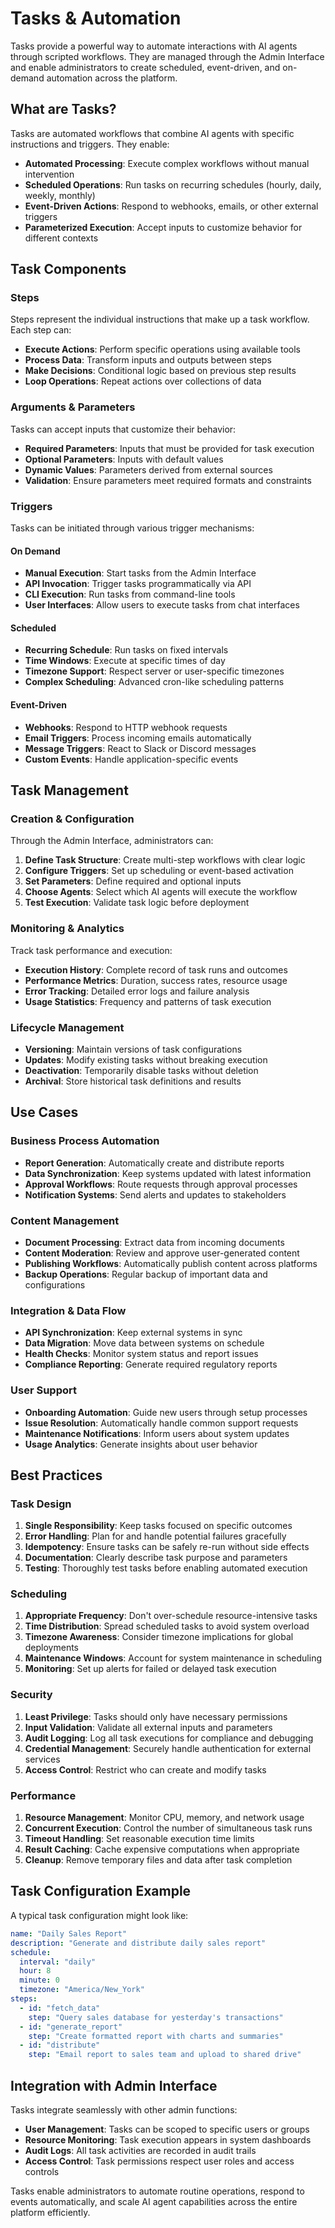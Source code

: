 # Tasks & Automation

Tasks provide a powerful way to automate interactions with AI agents through scripted workflows. They are managed through the Admin Interface and enable administrators to create scheduled, event-driven, and on-demand automation across the platform.

## What are Tasks?

Tasks are automated workflows that combine AI agents with specific instructions and triggers. They enable:

- **Automated Processing**: Execute complex workflows without manual intervention
- **Scheduled Operations**: Run tasks on recurring schedules (hourly, daily, weekly, monthly)
- **Event-Driven Actions**: Respond to webhooks, emails, or other external triggers
- **Parameterized Execution**: Accept inputs to customize behavior for different contexts

## Task Components

### Steps
Steps represent the individual instructions that make up a task workflow. Each step can:
- **Execute Actions**: Perform specific operations using available tools
- **Process Data**: Transform inputs and outputs between steps
- **Make Decisions**: Conditional logic based on previous step results
- **Loop Operations**: Repeat actions over collections of data

### Arguments & Parameters
Tasks can accept inputs that customize their behavior:
- **Required Parameters**: Inputs that must be provided for task execution
- **Optional Parameters**: Inputs with default values
- **Dynamic Values**: Parameters derived from external sources
- **Validation**: Ensure parameters meet required formats and constraints

### Triggers
Tasks can be initiated through various trigger mechanisms:

#### On Demand
- **Manual Execution**: Start tasks from the Admin Interface
- **API Invocation**: Trigger tasks programmatically via API
- **CLI Execution**: Run tasks from command-line tools
- **User Interfaces**: Allow users to execute tasks from chat interfaces

#### Scheduled
- **Recurring Schedule**: Run tasks on fixed intervals
- **Time Windows**: Execute at specific times of day
- **Timezone Support**: Respect server or user-specific timezones
- **Complex Scheduling**: Advanced cron-like scheduling patterns

#### Event-Driven
- **Webhooks**: Respond to HTTP webhook requests
- **Email Triggers**: Process incoming emails automatically
- **Message Triggers**: React to Slack or Discord messages
- **Custom Events**: Handle application-specific events

## Task Management

### Creation & Configuration
Through the Admin Interface, administrators can:

1. **Define Task Structure**: Create multi-step workflows with clear logic
2. **Configure Triggers**: Set up scheduling or event-based activation
3. **Set Parameters**: Define required and optional inputs
4. **Choose Agents**: Select which AI agents will execute the workflow
5. **Test Execution**: Validate task logic before deployment

### Monitoring & Analytics
Track task performance and execution:
- **Execution History**: Complete record of task runs and outcomes
- **Performance Metrics**: Duration, success rates, resource usage
- **Error Tracking**: Detailed error logs and failure analysis
- **Usage Statistics**: Frequency and patterns of task execution

### Lifecycle Management
- **Versioning**: Maintain versions of task configurations
- **Updates**: Modify existing tasks without breaking execution
- **Deactivation**: Temporarily disable tasks without deletion
- **Archival**: Store historical task definitions and results

## Use Cases

### Business Process Automation
- **Report Generation**: Automatically create and distribute reports
- **Data Synchronization**: Keep systems updated with latest information
- **Approval Workflows**: Route requests through approval processes
- **Notification Systems**: Send alerts and updates to stakeholders

### Content Management
- **Document Processing**: Extract data from incoming documents
- **Content Moderation**: Review and approve user-generated content
- **Publishing Workflows**: Automatically publish content across platforms
- **Backup Operations**: Regular backup of important data and configurations

### Integration & Data Flow
- **API Synchronization**: Keep external systems in sync
- **Data Migration**: Move data between systems on schedule
- **Health Checks**: Monitor system status and report issues
- **Compliance Reporting**: Generate required regulatory reports

### User Support
- **Onboarding Automation**: Guide new users through setup processes
- **Issue Resolution**: Automatically handle common support requests
- **Maintenance Notifications**: Inform users about system updates
- **Usage Analytics**: Generate insights about user behavior

## Best Practices

### Task Design
1. **Single Responsibility**: Keep tasks focused on specific outcomes
2. **Error Handling**: Plan for and handle potential failures gracefully
3. **Idempotency**: Ensure tasks can be safely re-run without side effects
4. **Documentation**: Clearly describe task purpose and parameters
5. **Testing**: Thoroughly test tasks before enabling automated execution

### Scheduling
1. **Appropriate Frequency**: Don't over-schedule resource-intensive tasks
2. **Time Distribution**: Spread scheduled tasks to avoid system overload
3. **Timezone Awareness**: Consider timezone implications for global deployments
4. **Maintenance Windows**: Account for system maintenance in scheduling
5. **Monitoring**: Set up alerts for failed or delayed task execution

### Security
1. **Least Privilege**: Tasks should only have necessary permissions
2. **Input Validation**: Validate all external inputs and parameters
3. **Audit Logging**: Log all task executions for compliance and debugging
4. **Credential Management**: Securely handle authentication for external services
5. **Access Control**: Restrict who can create and modify tasks

### Performance
1. **Resource Management**: Monitor CPU, memory, and network usage
2. **Concurrent Execution**: Control the number of simultaneous task runs
3. **Timeout Handling**: Set reasonable execution time limits
4. **Result Caching**: Cache expensive computations when appropriate
5. **Cleanup**: Remove temporary files and data after task completion

## Task Configuration Example

A typical task configuration might look like:

```yaml
name: "Daily Sales Report"
description: "Generate and distribute daily sales report"
schedule:
  interval: "daily"
  hour: 8
  minute: 0
  timezone: "America/New_York"
steps:
  - id: "fetch_data"
    step: "Query sales database for yesterday's transactions"
  - id: "generate_report"
    step: "Create formatted report with charts and summaries"
  - id: "distribute"
    step: "Email report to sales team and upload to shared drive"
```

## Integration with Admin Interface

Tasks integrate seamlessly with other admin functions:
- **User Management**: Tasks can be scoped to specific users or groups
- **Resource Monitoring**: Task execution appears in system dashboards
- **Audit Logs**: All task activities are recorded in audit trails
- **Access Control**: Task permissions respect user roles and access controls

Tasks enable administrators to automate routine operations, respond to events automatically, and scale AI agent capabilities across the entire platform efficiently. 